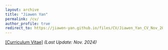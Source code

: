 ```yaml
---
layout: archive
title: "Jiawen Yan"
permalink: /cv/
author_profile: true
redirect_to: https://jiawen-yan.github.io/files/CV/Jiawen_Yan_CV_Nov_2024.pdf
---
```


[[Curriculum Vitae]](https://jiawen-yan.github.io/files/CV/Jiawen_Yan_CV_Nov_2024.pdf) *(Last Update: Nov. 2024)* 



